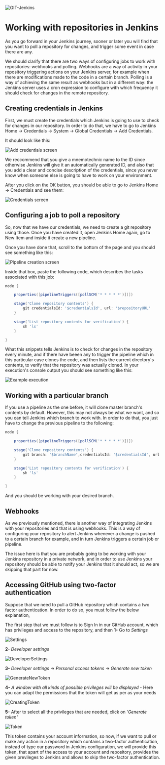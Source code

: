 
![GIT-Jenkins](/how-tos/pollingJenkins/img/Header.png) 

# Working with repositories in Jenkins

As you go forward in your Jenkins journey, sooner or later you will find that you want to poll a repository for changes, and trigger some event in case there are any.

We should clarify that there are two ways of configuring jobs to work with repositories: webhooks and polling. Webhooks are a way of activity in your repository triggering actions on your Jenkins server, for example when there are modifications made to the code in a certain branch. Polling is a way of achieving the same result as webhooks but in a different way: the Jenkins server uses a cron expression to configure with which frequency it should check for changes in the remote repository.

## Creating credentials in Jenkins

First, we must create the credentials which Jenkins is going to use to check for changes in our repository. In order to do that, we have to go to Jenkins Home -> Credentials -> System -> Global Credentials -> Add Credentials.

It should look like this:

![Add credentials screen](/how-tos/pollingJenkins/img/Capture5.PNG)

We reccommend that you give a mnemotechnic name to the ID since otherwise Jenkins will give it an automatically generated ID, and also that you add a clear and concise description of the credentials, since you never know when someone else is going to have to work on your environment.

After you click on the OK button, you should be able to go to Jenkins Home -> Credentials and see them:

![Credentials screen](/how-tos/pollingJenkins/img/Capture6.PNG)

## Configuring a job to poll a repository

So, now that we have our credentials, we need to create a git repository using those. Once you have created it, open Jenkins Home again, go to New Item and inside it create a new pipeline.

Once you have done that, scroll to the bottom of the page and you should see something like this:

![Pipeline creation screen](/how-tos/pollingJenkins/img/Capture7.PNG)

Inside that box, paste the following code, which describes the tasks associated with this job:

``` groovy
node {

    properties([pipelineTriggers([pollSCM('* * * * *')])])

    stage('Clone repository contents') {
        git credentialsId: '$credentialsId', url: '$repositoryURL'
    }

    stage('List repository contents for verification') {
        sh 'ls'
    }

}
```

What this snippets tells Jenkins is to check for changes in the repository every minute, and if there have beeen any to trigger the pipeline which in this particular case clones the code, and then lists the current directory's contents, to verify that the repository was actually cloned.
In your execution's console output you should see something like this:

![Example execution](/how-tos/pollingJenkins/img/Capture16.PNG)

## Working with a particular branch

If you use a pipeline as the one before, it will clone master branch's contents by default. However, this may not always be what we want, and so you can tell Jenkins which branch to work with. In order to do that, you just have to change the previous pipeline to the following:

``` groovy
node {

    properties([pipelineTriggers([pollSCM('* * * * *')])])

    stage('Clone repository contents') {
        git branch: '$branchName',credentialsId: '$credentialsId', url: '$repositoryURL'
    }

    stage('List repository contents for verification') {
        sh 'ls'
    }

}
```

And you should be working with your desired branch.

## Webhooks

As we previously mentioned, there is another way of integrating Jenkins with your repositories and that is using webhooks. This is a way of configuring your repository to alert Jenkins whenever a change is pushed to a certain branch for example, and in turn Jenkins triggers a certain job or pipeline.

The issue here is that you are probably going to be working with your Jenkins repository in a private network, and in order to use Jenkins your repository should be able to notify your Jenkins that it should act, so we are skipping that part for now.

## Accessing GitHub using two-factor authentication 

Suppose that we need to pull a GitHub repository which contains a two factor authentication. In order to do so, you must follow the below explanation,

The first step that we must follow is to Sign In in our GitHub account, which has privileges and access to the repository, and then **1-** Go to *Settings*

![Settings](/how-tos/pollingJenkins/img/Capture-1.PNG)

**2-** *Developer settings*

![DeveloperSettings](/how-tos/pollingJenkins/img/Capture-2.PNG)

**3-** *Developer settings* -> *Personal access tokens* -> *Generate new token* 

![GenerateNewToken](/how-tos/pollingJenkins/img/Capture-3.PNG)

**4-** *A window with all kinds of possible privileges will be displayed* - Here you can adapt the permissions that the token will get as per as your needs 

![CreatingToken](/how-tos/pollingJenkins/img/Capture-4.PNG)


**5-** After to select all the privileges that are needed, click on *'Generate token'*

![Token](/how-tos/pollingJenkins/img/Capture-6.PNG)

This token contains your account information, so now, if we want to pull or make any action in a repository which contains a two-factor authentication, instead of type our password in Jenkins configuration, we will provide this token, that apart of the access to your account and repository, provides the given previleges to Jenkins and allows to skip the two-factor authentication. 